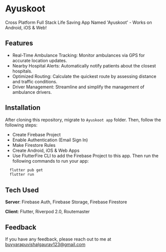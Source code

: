 # Ayuskoot

Cross Platform Full Stack Life Saving App Named 'Ayuskoot' - Works on Android, iOS & Web!

## Features
- Real-Time Ambulance Tracking: Monitor ambulances via GPS for accurate location updates.
- Nearby Hospital Alerts: Automatically notify patients about the closest hospitals.
- Optimized Routing: Calculate the quickest route by assessing distance and traffic conditions.
- Driver Management: Streamline and simplify the management of ambulance drivers.

## Installation
After cloning this repository, migrate to ```Ayuskoot app``` folder. Then, follow the following steps:
- Create Firebase Project
- Enable Authentication (Email Sign In)
- Make Firestore Rules
- Create Android, iOS & Web Apps
- Use FlutterFire CLI to add the Firebase Project to this app.
  Then run the following commands to run your app:
```bash
  flutter pub get
  flutter run
```

## Tech Used
**Server**: Firebase Auth, Firebase Storage, Firebase Firestore

**Client**: Flutter, Riverpod 2.0, Routemaster

## Feedback

If you have any feedback, please reach out to me at buyyarapuvishalgaurav123@gmail.com